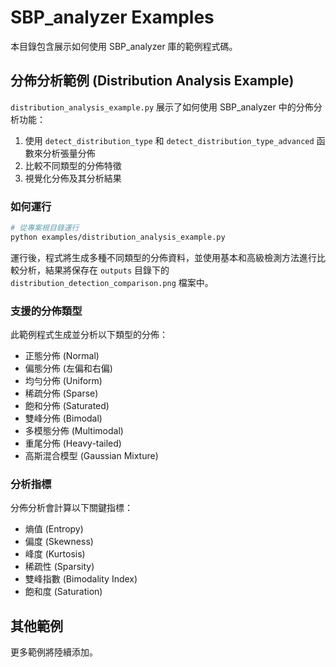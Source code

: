 # SBP_analyzer Examples

本目錄包含展示如何使用 SBP_analyzer 庫的範例程式碼。

## 分佈分析範例 (Distribution Analysis Example)

`distribution_analysis_example.py` 展示了如何使用 SBP_analyzer 中的分佈分析功能：

1. 使用 `detect_distribution_type` 和 `detect_distribution_type_advanced` 函數來分析張量分佈
2. 比較不同類型的分佈特徵
3. 視覺化分佈及其分析結果

### 如何運行

```bash
# 從專案根目錄運行
python examples/distribution_analysis_example.py
```

運行後，程式將生成多種不同類型的分佈資料，並使用基本和高級檢測方法進行比較分析，結果將保存在 `outputs` 目錄下的 `distribution_detection_comparison.png` 檔案中。

### 支援的分佈類型

此範例程式生成並分析以下類型的分佈：

- 正態分佈 (Normal)
- 偏態分佈 (左偏和右偏)
- 均勻分佈 (Uniform)
- 稀疏分佈 (Sparse)
- 飽和分佈 (Saturated)
- 雙峰分佈 (Bimodal)
- 多模態分佈 (Multimodal)
- 重尾分佈 (Heavy-tailed)
- 高斯混合模型 (Gaussian Mixture)

### 分析指標

分佈分析會計算以下關鍵指標：

- 熵值 (Entropy)
- 偏度 (Skewness)
- 峰度 (Kurtosis)
- 稀疏性 (Sparsity)
- 雙峰指數 (Bimodality Index)
- 飽和度 (Saturation)

## 其他範例

更多範例將陸續添加。 